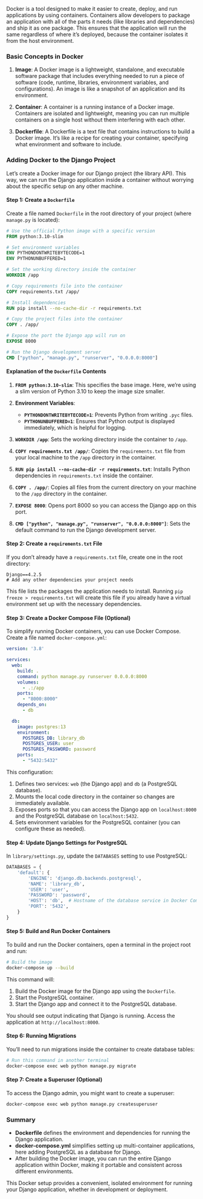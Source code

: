 Docker is a tool designed to make it easier to create, deploy, and run applications by using containers. Containers allow developers to package an application with all of the parts it needs (like libraries and dependencies) and ship it as one package. This ensures that the application will run the same regardless of where it’s deployed, because the container isolates it from the host environment.

### Basic Concepts in Docker

1. **Image**: A Docker image is a lightweight, standalone, and executable software package that includes everything needed to run a piece of software (code, runtime, libraries, environment variables, and configurations). An image is like a snapshot of an application and its environment.

2. **Container**: A container is a running instance of a Docker image. Containers are isolated and lightweight, meaning you can run multiple containers on a single host without them interfering with each other.

3. **Dockerfile**: A Dockerfile is a text file that contains instructions to build a Docker image. It’s like a recipe for creating your container, specifying what environment and software to include.

### Adding Docker to the Django Project

Let’s create a Docker image for our Django project (the library API). This way, we can run the Django application inside a container without worrying about the specific setup on any other machine.

#### Step 1: Create a `Dockerfile`

Create a file named `Dockerfile` in the root directory of your project (where `manage.py` is located):

```dockerfile
# Use the official Python image with a specific version
FROM python:3.10-slim

# Set environment variables
ENV PYTHONDONTWRITEBYTECODE=1
ENV PYTHONUNBUFFERED=1

# Set the working directory inside the container
WORKDIR /app

# Copy requirements file into the container
COPY requirements.txt /app/

# Install dependencies
RUN pip install --no-cache-dir -r requirements.txt

# Copy the project files into the container
COPY . /app/

# Expose the port the Django app will run on
EXPOSE 8000

# Run the Django development server
CMD ["python", "manage.py", "runserver", "0.0.0.0:8000"]
```

#### Explanation of the `Dockerfile` Contents

1. **`FROM python:3.10-slim`**: This specifies the base image. Here, we’re using a slim version of Python 3.10 to keep the image size smaller.

2. **Environment Variables**:
   - **`PYTHONDONTWRITEBYTECODE=1`**: Prevents Python from writing `.pyc` files.
   - **`PYTHONUNBUFFERED=1`**: Ensures that Python output is displayed immediately, which is helpful for logging.

3. **`WORKDIR /app`**: Sets the working directory inside the container to `/app`.

4. **`COPY requirements.txt /app/`**: Copies the `requirements.txt` file from your local machine to the `/app` directory in the container.

5. **`RUN pip install --no-cache-dir -r requirements.txt`**: Installs Python dependencies in `requirements.txt` inside the container.

6. **`COPY . /app/`**: Copies all files from the current directory on your machine to the `/app` directory in the container.

7. **`EXPOSE 8000`**: Opens port 8000 so you can access the Django app on this port.

8. **`CMD ["python", "manage.py", "runserver", "0.0.0.0:8000"]`**: Sets the default command to run the Django development server.

#### Step 2: Create a `requirements.txt` File

If you don’t already have a `requirements.txt` file, create one in the root directory:

```plaintext
Django==4.2.5
# Add any other dependencies your project needs
```

This file lists the packages the application needs to install. Running `pip freeze > requirements.txt` will create this file if you already have a virtual environment set up with the necessary dependencies.

#### Step 3: Create a Docker Compose File (Optional)

To simplify running Docker containers, you can use Docker Compose. Create a file named `docker-compose.yml`:

```yaml
version: '3.8'

services:
  web:
    build: .
    command: python manage.py runserver 0.0.0.0:8000
    volumes:
      - .:/app
    ports:
      - "8000:8000"
    depends_on:
      - db

  db:
    image: postgres:13
    environment:
      POSTGRES_DB: library_db
      POSTGRES_USER: user
      POSTGRES_PASSWORD: password
    ports:
      - "5432:5432"
```

This configuration:

1. Defines two services: `web` (the Django app) and `db` (a PostgreSQL database).
2. Mounts the local code directory in the container so changes are immediately available.
3. Exposes ports so that you can access the Django app on `localhost:8000` and the PostgreSQL database on `localhost:5432`.
4. Sets environment variables for the PostgreSQL container (you can configure these as needed).

#### Step 4: Update Django Settings for PostgreSQL

In `library/settings.py`, update the `DATABASES` setting to use PostgreSQL:

```python
DATABASES = {
    'default': {
        'ENGINE': 'django.db.backends.postgresql',
        'NAME': 'library_db',
        'USER': 'user',
        'PASSWORD': 'password',
        'HOST': 'db',  # Hostname of the database service in Docker Compose
        'PORT': '5432',
    }
}
```

#### Step 5: Build and Run Docker Containers

To build and run the Docker containers, open a terminal in the project root and run:

```bash
# Build the image
docker-compose up --build
```

This command will:
1. Build the Docker image for the Django app using the `Dockerfile`.
2. Start the PostgreSQL container.
3. Start the Django app and connect it to the PostgreSQL database.

You should see output indicating that Django is running. Access the application at `http://localhost:8000`.

#### Step 6: Running Migrations

You’ll need to run migrations inside the container to create database tables:

```bash
# Run this command in another terminal
docker-compose exec web python manage.py migrate
```

#### Step 7: Create a Superuser (Optional)

To access the Django admin, you might want to create a superuser:

```bash
docker-compose exec web python manage.py createsuperuser
```

### Summary

- **Dockerfile** defines the environment and dependencies for running the Django application.
- **docker-compose.yml** simplifies setting up multi-container applications, here adding PostgreSQL as a database for Django.
- After building the Docker image, you can run the entire Django application within Docker, making it portable and consistent across different environments.

This Docker setup provides a convenient, isolated environment for running your Django application, whether in development or deployment.